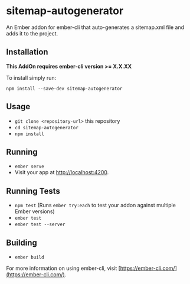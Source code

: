 # sitemap-autogenerator

An Ember addon for ember-cli that auto-generates a sitemap.xml file and adds it to the project.

## Installation
**This AddOn requires ember-cli version >= X.X.XX**

To install simply run:

```npm install --save-dev sitemap-autogenerator```

## Usage





* `git clone <repository-url>` this repository
* `cd sitemap-autogenerator`
* `npm install`

## Running

* `ember serve`
* Visit your app at [http://localhost:4200](http://localhost:4200).

## Running Tests

* `npm test` (Runs `ember try:each` to test your addon against multiple Ember versions)
* `ember test`
* `ember test --server`

## Building

* `ember build`

For more information on using ember-cli, visit [https://ember-cli.com/](https://ember-cli.com/).
